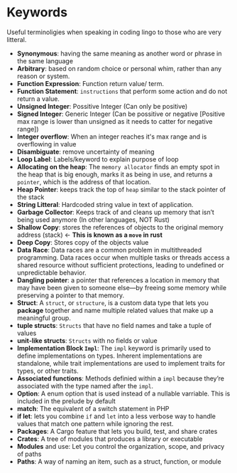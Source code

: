 # Keywords

Useful terminoligies when speaking in coding lingo to those who are very litteral.

* **Synonymous**: having the same meaning as another word or phrase in the same language
* **Arbitrary**: based on random choice or personal whim, rather than any reason or system.
* **Function Expression**: Function return value/ term.
* **Function Statement**: `instructions` that perform some action and do not return a value.
* **Unsigned Integer**: Possitive Integer (Can only be positive)
* **Signed Integer**: Generic Integer (Can be possitive or negative [Positive max range is lower than unsigned as it needs to catter for negative range])
* **Integer overflow**: When an integer reaches it's max range and is overflowing in value
* **Disambiguate**: remove uncertainty of meaning
* **Loop Label**: Labels/keyword to explain purpose of loop
* **Allocating on the heap**: The `memory allocator` finds an empty spot in the heap that is big enough, marks it as being in use, and returns a `pointer`, which is the address of that location.
* **Heap Pointer**: keeps track the top of `heap` similar to the stack pointer of the stack
* **String Litteral**: Hardcoded string value in text of application.
* **Garbage Collector**: Keeps track of and cleans up memory that isn’t being used anymore (In other languages, NOT Rust)
* **Shallow Copy**: stores the references of objects to the original memory address (stack) <- **This is known as a `move` in rust**
* **Deep Copy**: Stores copy of the objects value
* **Data Race**: Data races are a common problem in multithreaded programming. Data races occur when multiple tasks or threads access a shared resource without sufficient protections, leading to undefined or unpredictable behavior.
* **Dangling pointer**: a pointer that references a location in memory that may have been given to someone else—by freeing some memory while preserving a pointer to that memory.
* **Struct**: A `struct`, or `structure`, is a custom data type that lets you **package** together and name multiple related values that make up a meaningful group. 
* **tuple structs**: `Structs` that have no field names and take a tuple of values
* **unit-like structs**: `Structs` with no fields or value
* **Implementation Block `Impl`**: The `impl` keyword is primarily used to define implementations on types. Inherent implementations are standalone, while trait implementations are used to implement traits for types, or other traits.
* **Associated functions**: Methods definied within a `impl` because they’re associated with the type named after the `impl`.
* **Option<T>**: A enum option that is used instead of a nullable varriable. This is included in the prelude by default
* **match**: The equivalent of a switch statement in PHP
* **if let**: lets you combine `if` and `let` into a less verbose way to handle values that match one pattern while ignoring the rest. 
* **Packages**: A Cargo feature that lets you build, test, and share crates
* **Crates**: A tree of modules that produces a library or executable
* **Modules** and use: Let you control the organization, scope, and privacy of paths
* **Paths**: A way of naming an item, such as a struct, function, or module